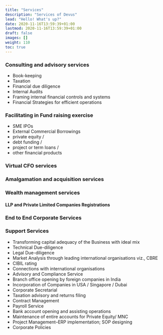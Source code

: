 ```yaml
---
title: "Services"
description: "Services of Devus"
lead: "Hello! What's up?"
date: 2020-11-16T13:59:39+01:00
lastmod: 2020-11-16T13:59:39+01:00
draft: false
images: []
weight: 110
toc: true
---
```


### Consulting and advisory services
* Book-keeping
* Taxation
* Financial due diligence
* Internal Audits
* Framing internal financial controls and systems
* Financial Strategies for efficient operations
### Facilitating in Fund raising exercise
* SME IPOs
* External Commercial Borrowings
* private equity /
* debt funding /
* project or term loans /
* other financial products
### Virtual CFO services
### Amalgamation and acquisition services
### Wealth management services
#### LLP and Private Limited Companies Registrations 
### End to End Corporate Services
### Support Services
* Transforming capital adequacy of the Business with ideal mix
* Technical Due-diligence
* Legal Due-diligence
* Market Analysis through leading international organisations viz., CBRE
* CIBIL rating
* Connections with international organisations
* Advisory and Compliance Service
* Branch office opening by foreign companies in India
* Incorporation of Companies in USA / Singapore / Dubai
* Corporate Secretarial
* Taxation advisory and returns filing
* Contract Management
* Payroll Service
* Bank account opening and assisting operations
* Maintenance of entire accounts for Private Equity/ MNC
* Project Management–ERP implementation; SOP designing
* Corporate Policies
